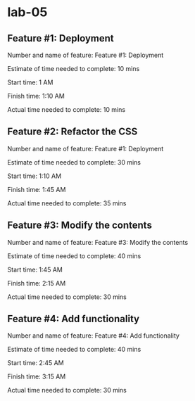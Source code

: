 # lab-05

## Feature #1: Deployment

Number and name of feature: Feature #1: Deployment

Estimate of time needed to complete: 10 mins

Start time: 1 AM

Finish time: 1:10 AM

Actual time needed to complete: 10 mins

## Feature #2: Refactor the CSS

Number and name of feature: Feature #1: Deployment

Estimate of time needed to complete: 30 mins

Start time: 1:10 AM

Finish time: 1:45 AM

Actual time needed to complete: 35 mins

## Feature #3: Modify the contents

Number and name of feature: Feature #3: Modify the contents

Estimate of time needed to complete: 40 mins

Start time: 1:45 AM

Finish time: 2:15 AM

Actual time needed to complete: 30 mins

## Feature #4: Add functionality

Number and name of feature: Feature #4: Add functionality

Estimate of time needed to complete: 40 mins

Start time: 2:45 AM

Finish time: 3:15 AM

Actual time needed to complete: 30 mins
